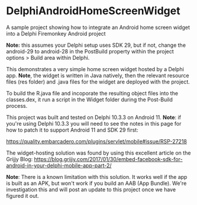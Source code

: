 # DelphiAndroidHomeScreenWidget
A sample project showing how to integrate an Android home screen widget into a Delphi Firemonkey Android project

**Note:** this assumes your Delphi setup uses SDK 29, but if not, change the android-29 to android-28 in the PostBuild property within the project options > Build area within Delphi.

This demonstrates a very simple home screen widget hosted by a Delphi app.
**Note**, the widget is written in Java natively, then the relevant resource files (res folder) and .java files for the widget are deployed with the project.

To build the R.java file and incoporate the resulting object files into the classes.dex, it run a script in the Widget folder during the Post-Build process.

This project was built and tested on Delphi 10.3.3 on Android 11.
**Note**: if you're using Delphi 10.3.3 you will need to see the notes in this page for how to patch it to support Android 11 and SDK 29 first:

https://quality.embarcadero.com/plugins/servlet/mobile#issue/RSP-27218

The widget-hosting solution was found by using this excellent article on the Grijjy Blog:
https://blog.grijjy.com/2017/01/30/embed-facebook-sdk-for-android-in-your-delphi-mobile-app-part-2/

**Note**: There is a known limitation with this solution. It works well if the app is built as an APK, but won't work if you build an AAB (App Bundle). We're investigation this and will post an update to this project once we have figured it out.
